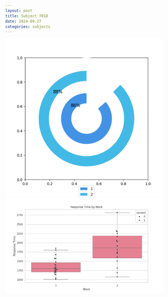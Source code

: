 ```yaml
---
layout: post
title: Subject 7018
date: 2024-09-27
categories: subjects
---
```


![](data/7018/run-1/7018__acc_test.png)
![](data/7018/run-1/7018_rt.png)
